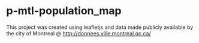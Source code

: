 # p-mtl-population_map
This project was created using leafletjs and data made publicly available by the city of Montreal @ http://donnees.ville.montreal.qc.ca/
